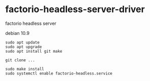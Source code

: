 # factorio-headless-server-driver
factorio headless server 

debian 10.9

```
sudo apt update
sudo apt upgrade
sudo apt install git make

git clone ...

sudo make install
sudo systemctl enable factorio-headless.service

```